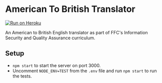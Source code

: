 # American To British Translator

[![Run on Heroku](https://camo.githubusercontent.com/83b0e95b38892b49184e07ad572c94c8038323fb/68747470733a2f2f7777772e6865726f6b7563646e2e636f6d2f6465706c6f792f627574746f6e2e737667)](https://american-to-british.herokuapp.com)

An American to British English translator as part of FFC's Information Security and Quality Assurance curriculum.

## Setup
- `npm start` to start the server on port 3000.
- Uncomment `NODE_ENV=TEST` from the `.env` file and run `npm start` to run the tests.